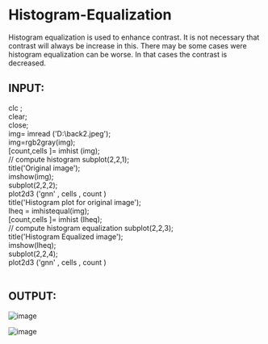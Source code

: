 # Histogram-Equalization
Histogram equalization is used to enhance contrast. It is not necessary that contrast will always be increase in this. There may be some cases were histogram equalization can be worse. In that cases the contrast is decreased.

## INPUT:

clc ;<br>
clear;<br>
close;<br>
img= imread ('D:\back2.jpeg');<br>
img=rgb2gray(img);<br>
[count,cells ]= imhist (img);       <br>                   // compute histogram
subplot(2,2,1);<br>
title('Original image');<br>
imshow(img); <br>
subplot(2,2,2);<br>
plot2d3 ('gnn' , cells , count )<br>
title('Histogram plot for original image');<br>
Iheq = imhistequal(img);<br>
[count,cells ]= imhist (Iheq);         <br>             // compute histogram equalization
subplot(2,2,3);<br>
title('Histogram Equalized image');<br>
imshow(Iheq); <br>
subplot(2,2,4);<br>
plot2d3 ('gnn' , cells , count )<br>
<br>


## OUTPUT:

![image](https://user-images.githubusercontent.com/70971734/155469866-56d8b9ff-f89a-4b90-a0e6-9a96d090ceed.png)


![image](https://user-images.githubusercontent.com/70971734/155469890-d7e9d820-9e36-4d9a-8d95-efe058fcbf5f.png)
